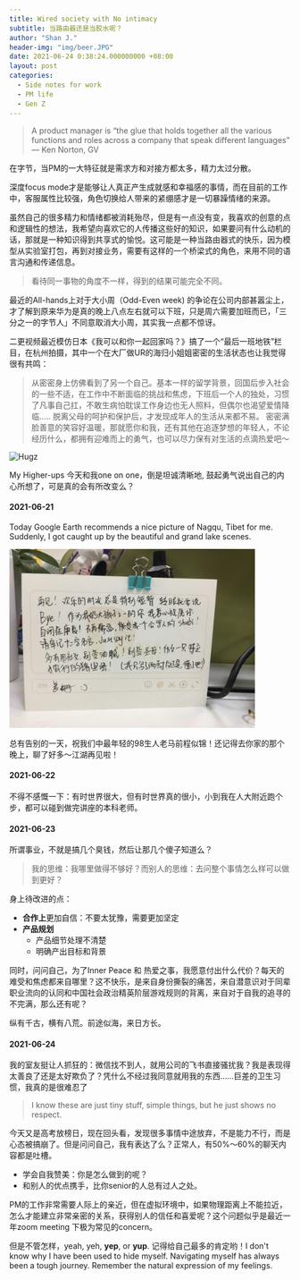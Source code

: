 ```yaml
---
title: Wired society with No intimacy
subtitle: 当路由器还是当胶水呢？
author: "Shan J."
header-img: "img/beer.JPG"
date: 2021-06-24 0:38:24.000000000 +08:00
layout: post
categories:
  - Side notes for work
  - PM life
  - Gen Z
---
```


> A product manager is “the glue that holds together all the various functions and roles across a company that speak different languages” — Ken Norton, GV

在字节，当PM的一大特征就是需求方和对接方都太多，精力太过分散。

深度focus mode才是能够让人真正产生成就感和幸福感的事情，而在目前的工作中，客服属性比较强，角色切换给人带来的紧绷感才是一切暴躁情绪的来源。

虽然自己的很多精力和情绪都被消耗殆尽，但是有一点没有变，我喜欢的创意的点和逻辑性的想法，我希望向喜欢它的人传播这些好的知识，如果要问有什么动机的话，那就是一种知识得到共享式的愉悦。这可能是一种当路由器式的快乐，因为模型从实验室打包，再到对接业务，需要有这样的一个桥梁式的角色，来用不同的语言沟通和传递信息。

> 看待同一事物的角度不一样，得到的结果可能完全不同。

最近的All-hands上对于大小周（Odd-Even week) 的争论在公司内部甚嚣尘上，才了解到原来华为是真的晚上八点左右就可以下班，只是周六需要加班而已，「三分之一的字节人」不同意取消大小周，其实我一点都不惊讶。

二更视频最近模仿日本《我可以和你一起回家吗？》搞了一个“最后一班地铁”栏目，在杭州拍摄，其中一个在大厂做UR的海归小姐姐密密的生活状态也让我觉得很有共鸣：

> 从密密身上仿佛看到了另一个自己。基本一样的留学背景，回国后步入社会的一些不适，在工作中不断面临的挑战和焦虑，下班后一个人的独处，习惯了凡事自己扛，不敢生病怕耽误工作身边也无人照料，但偶尔也渴望爱情降临.....  脱离父母的呵护和保护后，才发现成年人的生活从来都不易。 密密满脸善意的笑容好温暖，那就愿你和我，还有其他在追逐梦想的年轻人，不论经历什么，都拥有迎难而上的勇气，也可以尽力保有对生活的点滴热爱吧～

![Hugz](https://preview.redd.it/award_images/t5_q0gj4/ks45ij6w05f61_oldHugz.png?width=32&height=32&auto=webp&s=50f2f16e71d2929e3d7275060af3ad6b851dbfb1)

My Higher-ups 今天和我one on one，倒是坦诚清晰地, 鼓起勇气说出自己的内心所想了，可是真的会有所改变么？


#### 2021-06-21

Today Google Earth recommends a nice picture of Nagqu, Tibet for me. Suddenly, I got caught up by the beautiful and grand lake scenes.

<img src="/img/post_yuhan.jpg" alt ="yuhan" width="440" height="320">

总有告别的一天，祝我们中最年轻的98生人老马前程似锦！还记得去你家的那个晚上，聊了好多～江湖再见啦！

#### 2021-06-22

不得不感慨一下：有时世界很大，但有时世界真的很小，小到我在人大附近跑个步，都可以碰到做完讲座的本科老师。

#### 2021-06-23

所谓事业，不就是搞几个臭钱，然后让那几个傻子知道么？

> 我的思维：我哪里做得不够好？而别人的思维：去问整个事情怎么样可以做到更好？

身上待改进的点：
* **合作上**更加自信：不要太犹豫，需要更加坚定
* **产品规划**
  * 产品细节处理不清楚
  * 明确产出目标和背景

同时，问问自己，为了Inner Peace 和 热爱之事，我愿意付出什么代价？每天的难受和焦虑都来自哪里？这不快乐，是来自身份撕裂的痛苦，来自潜意识对于同辈职业流向的认同和中国社会政治精英阶层游戏规则的背离，来自对于自我的追寻的不完满，那么还有呢？

纵有千古，横有八荒。前途似海，来日方长。

#### 2021-06-24

我的室友挺让人抓狂的：微信找不到人，就用公司的飞书直接骚扰我？我是表现得太善良了还是太好欺负了？凭什么不经过我同意就用我的东西……巨差的卫生习惯，我真的是很难忍了
>I know these are just tiny stuff, simple things, but he just shows no respect.

今天又是高考放榜日，现在回头看，发现很多事情中途放弃，不是能力不行，而是心态被搞崩了。但是问问自己，我有表达了么？正常人，有50%～60%的聊天内容都是吐槽。
  * 学会自我赞美：你是怎么做到的呢？
  * 和别人的优点携手，比你senior的人总有过人之处。

PM的工作非常需要人际上的亲近，但在虚拟环境中，如果物理距离上不能拉近，怎么才能建立非常亲密的关系，获得别人的信任和喜爱呢？这个问题似乎是最近一年zoom meeting 下极为常见的concern。

但是不管怎样，yeah, yeh, **yep**, or **yup**. 记得给自己最多的肯定哟！I don't know why I have been used to hide myself. Navigating myself has always been a tough journey. Remember the natural expression of my feelings.
